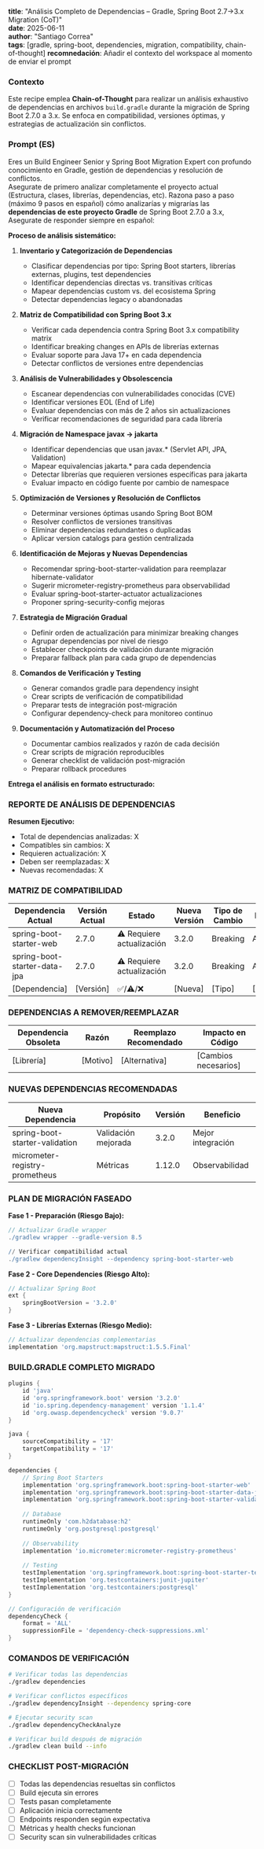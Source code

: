 **title**: "Análisis Completo de Dependencias – Gradle, Spring Boot 2.7→3.x Migration (CoT)"  
**date**: 2025-06-11  
**author**: "Santiago Correa"  
**tags**: [gradle, spring-boot, dependencies, migration, compatibility, chain-of-thought]
**recomnedación**: Añadir el contexto del workspace al momento de enviar el prompt

### Contexto
Este recipe emplea **Chain-of-Thought** para realizar un análisis exhaustivo de dependencias en archivos `build.gradle` durante la migración de Spring Boot 2.7.0 a 3.x. Se enfoca en compatibilidad, versiones óptimas, y estrategias de actualización sin conflictos.

### Prompt (ES)
Eres un Build Engineer Senior y Spring Boot Migration Expert con profundo conocimiento en Gradle, gestión de dependencias y resolución de conflictos.  
Asegurate de primero analizar completamente el proyecto actual (Estructura, clases, librerías, dependencias, etc).
Razona paso a paso (máximo 9 pasos en español) cómo analizarías y migrarías las **dependencias de este proyecto Gradle** de Spring Boot 2.7.0 a 3.x, Asegurate de responder siempre en español:

**Proceso de análisis sistemático:**

1. **Inventario y Categorización de Dependencias**  
   - Clasificar dependencias por tipo: Spring Boot starters, librerías externas, plugins, test dependencies  
   - Identificar dependencias directas vs. transitivas críticas  
   - Mapear dependencias custom vs. del ecosistema Spring  
   - Detectar dependencias legacy o abandonadas

2. **Matriz de Compatibilidad con Spring Boot 3.x**  
   - Verificar cada dependencia contra Spring Boot 3.x compatibility matrix  
   - Identificar breaking changes en APIs de librerías externas  
   - Evaluar soporte para Java 17+ en cada dependencia  
   - Detectar conflictos de versiones entre dependencias

3. **Análisis de Vulnerabilidades y Obsolescencia**  
   - Escanear dependencias con vulnerabilidades conocidas (CVE)  
   - Identificar versiones EOL (End of Life)  
   - Evaluar dependencias con más de 2 años sin actualizaciones  
   - Verificar recomendaciones de seguridad para cada librería

4. **Migración de Namespace javax → jakarta**  
   - Identificar dependencias que usan javax.* (Servlet API, JPA, Validation)  
   - Mapear equivalencias jakarta.* para cada dependencia  
   - Detectar librerías que requieren versiones específicas para jakarta  
   - Evaluar impacto en código fuente por cambio de namespace

5. **Optimización de Versiones y Resolución de Conflictos**  
   - Determinar versiones óptimas usando Spring Boot BOM  
   - Resolver conflictos de versiones transitivas  
   - Eliminar dependencias redundantes o duplicadas  
   - Aplicar version catalogs para gestión centralizada

6. **Identificación de Mejoras y Nuevas Dependencias**  
   - Recomendar spring-boot-starter-validation para reemplazar hibernate-validator  
   - Sugerir micrometer-registry-prometheus para observabilidad  
   - Evaluar spring-boot-starter-actuator actualizaciones  
   - Proponer spring-security-config mejoras

7. **Estrategia de Migración Gradual**  
   - Definir orden de actualización para minimizar breaking changes  
   - Agrupar dependencias por nivel de riesgo  
   - Establecer checkpoints de validación durante migración  
   - Preparar fallback plan para cada grupo de dependencias

8. **Comandos de Verificación y Testing**  
   - Generar comandos gradle para dependency insight  
   - Crear scripts de verificación de compatibilidad  
   - Preparar tests de integración post-migración  
   - Configurar dependency-check para monitoreo continuo

9. **Documentación y Automatización del Proceso**  
   - Documentar cambios realizados y razón de cada decisión  
   - Crear scripts de migración reproducibles  
   - Generar checklist de validación post-migración  
   - Preparar rollback procedures

**Entrega el análisis en formato estructurado:**

### **REPORTE DE ANÁLISIS DE DEPENDENCIAS**

**Resumen Ejecutivo:**
- Total de dependencias analizadas: X
- Compatibles sin cambios: X
- Requieren actualización: X  
- Deben ser reemplazadas: X
- Nuevas recomendadas: X

### **MATRIZ DE COMPATIBILIDAD**

| Dependencia Actual | Versión Actual | Estado | Nueva Versión | Tipo de Cambio | Prioridad | Notas |
|-------------------|----------------|---------|---------------|----------------|-----------|-------|
| spring-boot-starter-web | 2.7.0 | ⚠️ Requiere actualización | 3.2.0 | Breaking | Alta | Namespace javax→jakarta |
| spring-boot-starter-data-jpa | 2.7.0 | ⚠️ Requiere actualización | 3.2.0 | Breaking | Alta | Hibernate 6.x |
| [Dependencia] | [Versión] | ✅/⚠️/❌ | [Nueva] | [Tipo] | [Prioridad] | [Observaciones] |

### **DEPENDENCIAS A REMOVER/REEMPLAZAR**

| Dependencia Obsoleta | Razón | Reemplazo Recomendado | Impacto en Código |
|---------------------|-------|----------------------|------------------|
| [Librería] | [Motivo] | [Alternativa] | [Cambios necesarios] |

### **NUEVAS DEPENDENCIAS RECOMENDADAS**

| Nueva Dependencia | Propósito | Versión | Beneficio |
|------------------|-----------|---------|-----------|
| spring-boot-starter-validation | Validación mejorada | 3.2.0 | Mejor integración |
| micrometer-registry-prometheus | Métricas | 1.12.0 | Observabilidad |

### **PLAN DE MIGRACIÓN FASEADO**

**Fase 1 - Preparación (Riesgo Bajo):**
```gradle
// Actualizar Gradle wrapper
./gradlew wrapper --gradle-version 8.5

// Verificar compatibilidad actual
./gradlew dependencyInsight --dependency spring-boot-starter-web
```

**Fase 2 - Core Dependencies (Riesgo Alto):**
```gradle
// Actualizar Spring Boot
ext {
    springBootVersion = '3.2.0'
}
```

**Fase 3 - Librerías Externas (Riesgo Medio):**
```gradle
// Actualizar dependencias complementarias
implementation 'org.mapstruct:mapstruct:1.5.5.Final'
```

### **BUILD.GRADLE COMPLETO MIGRADO**

```gradle
plugins {
    id 'java'
    id 'org.springframework.boot' version '3.2.0'
    id 'io.spring.dependency-management' version '1.1.4'
    id 'org.owasp.dependencycheck' version '9.0.7'
}

java {
    sourceCompatibility = '17'
    targetCompatibility = '17'
}

dependencies {
    // Spring Boot Starters
    implementation 'org.springframework.boot:spring-boot-starter-web'
    implementation 'org.springframework.boot:spring-boot-starter-data-jpa'
    implementation 'org.springframework.boot:spring-boot-starter-validation'
    
    // Database
    runtimeOnly 'com.h2database:h2'
    runtimeOnly 'org.postgresql:postgresql'
    
    // Observability
    implementation 'io.micrometer:micrometer-registry-prometheus'
    
    // Testing
    testImplementation 'org.springframework.boot:spring-boot-starter-test'
    testImplementation 'org.testcontainers:junit-jupiter'
    testImplementation 'org.testcontainers:postgresql'
}

// Configuración de verificación
dependencyCheck {
    format = 'ALL'
    suppressionFile = 'dependency-check-suppressions.xml'
}
```

### **COMANDOS DE VERIFICACIÓN**

```bash
# Verificar todas las dependencias
./gradlew dependencies

# Verificar conflictos específicos
./gradlew dependencyInsight --dependency spring-core

# Ejecutar security scan
./gradlew dependencyCheckAnalyze

# Verificar build después de migración
./gradlew clean build --info
```

### **CHECKLIST POST-MIGRACIÓN**
- [ ] Todas las dependencias resueltas sin conflictos
- [ ] Build ejecuta sin errores
- [ ] Tests pasan completamente  
- [ ] Aplicación inicia correctamente
- [ ] Endpoints responden según expectativa
- [ ] Métricas y health checks funcionan
- [ ] Security scan sin vulnerabilidades críticas